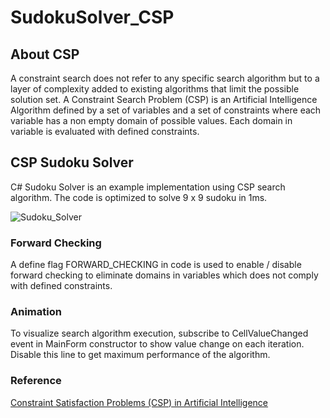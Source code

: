 # SudokuSolver_CSP
## About CSP
A constraint search does not refer to any specific search algorithm but to a layer of complexity added to existing algorithms that limit the possible solution set. A Constraint Search Problem (CSP) is an Artificial Intelligence Algorithm defined by a set of variables and a set of constraints where each variable has a non empty domain of possible values. Each domain in variable is evaluated with defined constraints.

## CSP Sudoku Solver
C# Sudoku Solver is an example implementation using CSP search algorithm. The code is optimized to solve 9 x 9 sudoku in 1ms.

![Sudoku_Solver](https://github.com/Code-Artist/SudokuSolver_CSP/assets/1674648/ec653748-5ea3-470b-a0dc-3a4f7147b790)

### Forward Checking
A define flag FORWARD_CHECKING in code is used to enable / disable forward checking to eliminate domains in variables which does not comply with defined constraints.

### Animation
To visualize search algorithm execution, subscribe to CellValueChanged event in MainForm constructor to show value change on each iteration. Disable this line to get maximum performance of the algorithm.

### Reference
[Constraint Satisfaction Problems (CSP) in Artificial Intelligence]([https://github.com/Code-Artist/SudokuSolver_CSP/new/main?readme=1](https://github.com/darkeclipz/sudoku-csp)https://github.com/darkeclipz/sudoku-csp)
